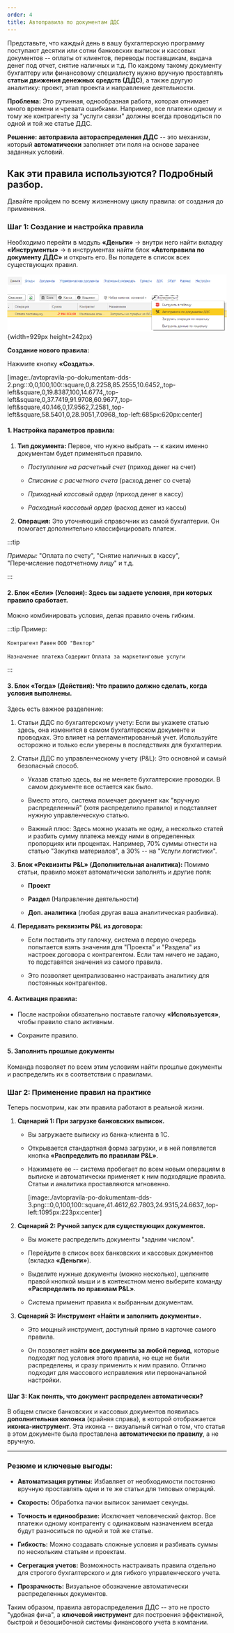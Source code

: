 ```yaml
---
order: 4
title: Автоправила по документам ДДС
---
```


Представьте, что каждый день в вашу бухгалтерскую программу  поступают десятки или сотни банковских выписок и кассовых документов -- оплаты от клиентов, переводы поставщикам, выдача денег под отчет, снятие наличных и т.д. По каждому такому документу бухгалтеру или финансовому специалисту нужно вручную проставлять **статьи движения денежных средств (ДДС)**, а также другую аналитику: проект, этап проекта и направление деятельности.

**Проблема:** Это рутинная, однообразная работа, которая отнимает много времени и чревата ошибками. Например, все платежи одному и тому же контрагенту за "услуги связи" должны всегда проводиться по одной и той же статье ДДС.

**Решение:** **автоправила автораспределения ДДС** -- это механизм, который **автоматически** заполняет эти поля на основе заранее заданных условий.

## **Как эти правила используются? Подробный разбор.**

Давайте пройдем по всему жизненному циклу правила: от создания до применения.

### **Шаг 1: Создание и настройка правила**

Необходимо перейти в модуль **«Деньги»** -> внутри него найти вкладку **«Инструменты»** -> в инструментах найти блок **«Автоправила по документу ДДС»** и открыть его. Вы попадете в список всех существующих правил.

![](./avtopravila-po-dokumentam-dds.png){width=929px height=242px}



**Создание нового правила:**

Нажмите кнопку **«Создать»**.

[image:./avtopravila-po-dokumentam-dds-2.png:::0,0,100,100::square,0,8.2258,85.2555,10.6452,,top-left&square,0,19.8387,100,14.6774,,top-left&square,0,37.7419,91.9708,60.9677,,top-left&square,40.146,0,17.9562,7.2581,,top-left&square,58.5401,0,28.9051,7.0968,,top-left:685px:620px:center]

#### **1\. Настройка параметров правила:**

1. **Тип документа:** Первое, что нужно выбрать -- к каким именно документам будет применяться правило.

   -  *Поступление на расчетный счет* (приход денег на счет)

   -  *Списание с расчетного счета* (расход денег со счета)

   -  *Приходный кассовый ордер* (приход денег в кассу)

   -  *Расходный кассовый ордер* (расход денег из кассы)

2. **Операция:** Это уточняющий справочник из самой бухгалтерии. Он помогает дополнительно классифицировать платеж.

:::tip 

*Примеры:* "Оплата по счету", "Снятие наличных в кассу", "Перечисление подотчетному лицу" и т.д.

:::

#### **2\. Блок «Если» (Условия):** Здесь вы задаете условия, при которых правило сработает.

Можно комбинировать условия, делая правило очень гибким.

:::tip Пример:

`Контрагент` `Равен` `ООО "Вектор"`

`Назначение платежа` `Содержит` `Оплата за маркетинговые услуги`

:::

#### **3\. Блок «Тогда» (Действия):** Что правило должно сделать, когда условия выполнены.

Здесь есть важное разделение:

1. Статьи ДДС по бухгалтерскому учету: Если вы укажете статью здесь, она изменится в самом бухгалтерском документе и проводках. Это влияет на регламентированный учет. Используйте осторожно и только если уверены в последствиях для бухгалтерии.

2. Статьи ДДС по управленческому учету (P&L): Это основной и самый безопасный способ.

   -  Указав статью здесь, вы не меняете бухгалтерские проводки. В самом документе все остается как было.

   -  Вместо этого, система помечает документ как "вручную распределенный" (хотя распределило правило) и подставляет нужную управленческую статью.

   -  Важный плюс: Здесь можно указать не одну, а несколько статей и разбить сумму платежа между ними в определенных пропорциях или процентах. Например, 70% суммы отнести на статью "Закупка материалов", а 30% -- на "Услуги логистики".

3. **Блок «Реквизиты P&L» (Дополнительная аналитика):** Помимо статьи, правило может автоматически заполнять и другие поля:

   -  **Проект**

   -  **Раздел** (Направление деятельности)

   -  **Доп. аналитика** (любая другая ваша аналитическая разбивка).

4. **Передавать реквизиты P&L из договора:**

   -  Если поставить эту галочку, система в первую очередь попытается взять значения для "Проекта" и "Раздела" из настроек договора с контрагентом. Если там ничего не задано, то подставятся значения из самого правила.

   -  Это позволяет централизованно настраивать аналитику для постоянных контрагентов.

#### **4\. Активация правила:**

-  После настройки обязательно поставьте галочку **«Используется»**, чтобы правило стало активным.

-  Сохраните правило.

#### 5\. Заполнить прошлые документы

Команда позволяет по всем этим условиям найти прошлые документы и распределить их  в соответствии с правилами.



### **Шаг 2: Применение правил на практике**

Теперь посмотрим, как эти правила работают в реальной жизни.

1. **Сценарий 1: При загрузке банковских выписок.**

   -  Вы загружаете выписку из банка-клиента в 1С.

   -  Открывается стандартная форма загрузки, и в ней появляется кнопка **«Распределить по правилам P&L»**.

   -  Нажимаете ее -- система пробегает по всем новым операциям в выписке и автоматически применяет к ним подходящие правила. Статьи и аналитика проставляются мгновенно.

      [image:./avtopravila-po-dokumentam-dds-3.png:::0,0,100,100::square,41.4612,62.7803,24.9315,24.6637,,top-left:1095px:223px:center]

2. **Сценарий 2: Ручной запуск для существующих документов.**

   -  Вы можете распределить документы "задним числом".

   -  Перейдите в список всех банковских и кассовых документов (вкладка **«Деньги»**).

   -  Выделите нужные документы (можно несколько), щелкните правой кнопкой мыши и в контекстном меню выберите команду **«Распределить по правилам P&L»**.

   -  Система применит правила к выбранным документам.

3. **Сценарий 3: Инструмент «Найти и заполнить документы».**

   -  Это мощный инструмент, доступный прямо в карточке самого правила.

   -  Он позволяет найти **все документы за любой период**, которые подходят под условия этого правила, но еще не были распределены, и сразу применить к ним правило. Отлично подходит для массового исправления или первоначальной настройки.

#### **Шаг 3: Как понять, что документ распределен автоматически?**

В общем списке банковских и кассовых документов появилась **дополнительная колонка** (крайняя справа), в которой отображается **иконка-инструмент**. Эта иконка -- визуальный сигнал о том, что статья в этом документе была проставлена **автоматически по правилу**, а не вручную.

---

### **Резюме и ключевые выгоды:**

-  **Автоматизация рутины:** Избавляет от необходимости постоянно вручную проставлять одни и те же статьи для типовых операций.

-  **Скорость:** Обработка пачки выписок занимает секунды.

-  **Точность и единообразие:** Исключает человеческий фактор. Все платежи одному контрагенту с одинаковым назначением всегда будут разноситься по одной и той же статье.

-  **Гибкость:** Можно создавать сложные условия и разбивать суммы по нескольким статьям и проектам.

-  **Сегрегация учетов:** Возможность настраивать правила отдельно для строгого бухгалтерского и для гибкого управленческого учета.

-  **Прозрачность:** Визуальное обозначение автоматически распределенных документов.

Таким образом, правила автораспределения ДДС -- это не просто "удобная фича", а **ключевой инструмент** для построения эффективной, быстрой и безошибочной системы финансового учета в компании.